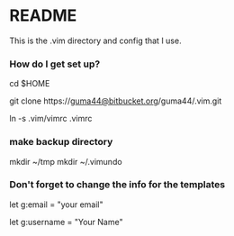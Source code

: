 # README #

This is the .vim directory and config that I use.

### How do I get set up? ###

cd $HOME

git clone https://guma44@bitbucket.org/guma44/.vim.git

ln -s .vim/vimrc .vimrc

### make  backup directory ###

mkdir ~/tmp
mkdir ~/.vimundo

### Don't forget to change the info for the templates ###

let g:email = "your email"

let g:username = "Your Name"